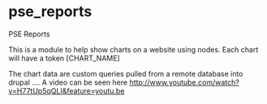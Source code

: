 pse_reports
===========

PSE Reports

This is a module to help show charts on a website using nodes.
Each chart will have a token [CHART_NAME]

The chart data are custom queries pulled from a remote database into drupal
....
A video can be seen here
http://www.youtube.com/watch?v=H77tUp5qQLI&feature=youtu.be
